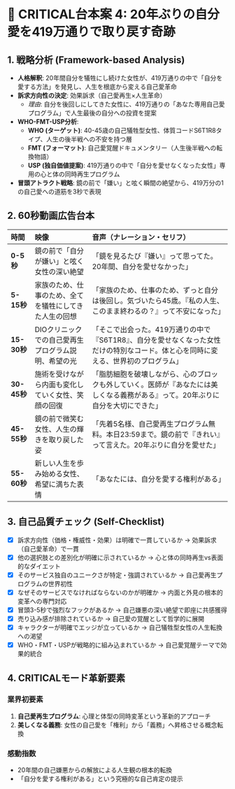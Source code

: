 # 🚨 CRITICAL台本案 4: 20年ぶりの自分愛を419万通りで取り戻す奇跡

## 1. 戦略分析 (Framework-based Analysis)

* **人格解釈**: 20年間自分を犠牲にし続けた女性が、419万通りの中で「自分を愛する方法」を発見し、人生を根底から変える自己愛革命
* **訴求方向性の決定**: 効果訴求（自己愛再生×人生革命）
    * *理由*: 自分を後回しにしてきた女性に、419万通りの「あなた専用自己愛プログラム」で人生最後の自分への投資を提案
* **WHO-FMT-USP分析**:
    * **WHO (ターゲット)**: 40-45歳の自己犠牲型女性、体質コードS6T1R8タイプ、人生の後半戦への不安を持つ層
    * **FMT (フォーマット)**: 自己愛覚醒ドキュメンタリー（人生後半戦への転換物語）
    * **USP (独自価値提案)**: 419万通りの中で「自分を愛せなくなった女性」専用の心と体の同時再生プログラム
* **冒頭アトラクト戦略**: 鏡の前で「嫌い」と呟く瞬間の絶望から、419万分の1の自己愛への道筋を3秒で表現

## 2. 60秒動画広告台本

| 時間      | 映像                               | 音声（ナレーション・セリフ）                               | 
| :-------- | :--------------------------------- | :--------------------------------------------------------- |
| **0-5秒** | 鏡の前で「自分が嫌い」と呟く女性の深い絶望 | 「鏡を見るたび『嫌い』って思ってた。20年間、自分を愛せなかった」 |
| **5-15秒**| 家族のため、仕事のため、全てを犠牲にしてきた人生の回想 | 「家族のため、仕事のため、ずっと自分は後回し。気づいたら45歳。『私の人生、このまま終わるの？』って不安になった」 |
| **15-30秒**| DIOクリニックでの自己愛再生プログラム説明、希望の光 | 「そこで出会った。419万通りの中で『S6T1R8』、自分を愛せなくなった女性だけの特別なコード。体と心を同時に変える、世界初のプログラム」 |
| **30-45秒**| 施術を受けながら内面も変化していく女性、笑顔の回復 | 「脂肪細胞を破壊しながら、心のブロックも外していく。医師が『あなたには美しくなる義務がある』って。20年ぶりに自分を大切にできた」 |
| **45-55秒**| 鏡の前で微笑む女性、人生の輝きを取り戻した姿 | 「先着5名様、自己愛再生プログラム無料。本日23:59まで。鏡の前で『きれい』って言えた。20年ぶりに自分を愛せた」 |
| **55-60秒**| 新しい人生を歩み始める女性、希望に満ちた表情 | 「あなたには、自分を愛する権利がある」 |

## 3. 自己品質チェック (Self-Checklist)

- [x] 訴求方向性（価格・権威性・効果）は明確で一貫しているか → 効果訴求（自己愛革命）で一貫
- [x] 他の選択肢との差別化が明確に示されているか → 心と体の同時再生vs表面的なダイエット
- [x] そのサービス独自のユニークさが特定・強調されているか → 自己愛再生プログラムの世界初性
- [x] なぜそのサービスでなければならないのかが明確か → 内面と外見の根本的変革への専門対応
- [x] 冒頭3-5秒で強烈なフックがあるか → 自己嫌悪の深い絶望で即座に共感獲得
- [x] 売り込み感が排除されているか → 自己愛の覚醒として哲学的に展開
- [x] キャラクターが明確でエッジが立っているか → 自己犠牲型女性の人生転換への渇望
- [x] WHO・FMT・USPが戦略的に組み込まれているか → 自己愛覚醒テーマで効果的統合

## 4. CRITICALモード革新要素

### 業界初要素
1. **自己愛再生プログラム**: 心理と体型の同時変革という革新的アプローチ
2. **美しくなる義務**: 女性の自己愛を「権利」から「義務」へ昇格させる概念転換

### 感動指数
- 20年間の自己嫌悪からの解放による人生観の根本的転換
- 「自分を愛する権利がある」という究極的な自己肯定の提示